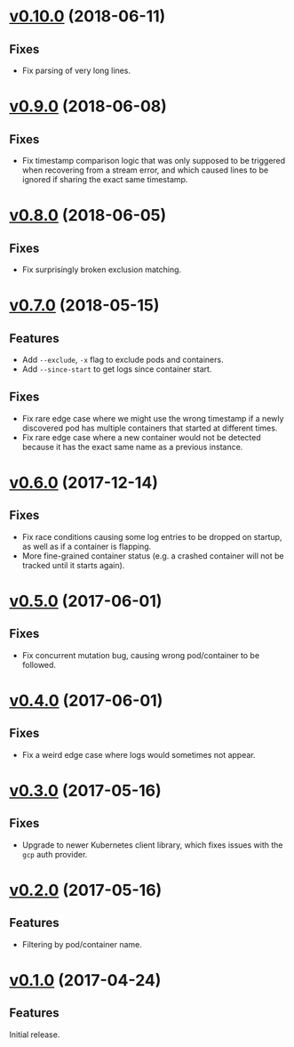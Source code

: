 # [v0.10.0](https://github.com/atombender/ktail/releases/tag/v0.10.0) (2018-06-11)

## Fixes

* Fix parsing of very long lines.

# [v0.9.0](https://github.com/atombender/ktail/releases/tag/v0.9.0) (2018-06-08)

## Fixes

* Fix timestamp comparison logic that was only supposed to be triggered when recovering from a stream error, and which caused lines to be ignored if sharing the exact same timestamp.

# [v0.8.0](https://github.com/atombender/ktail/releases/tag/v0.8.0) (2018-06-05)

## Fixes

* Fix surprisingly broken exclusion matching.

# [v0.7.0](https://github.com/atombender/ktail/releases/tag/v0.7.0) (2018-05-15)

## Features

* Add `--exclude`, `-x` flag to exclude pods and containers.
* Add `--since-start` to get logs since container start.

## Fixes

* Fix rare edge case where we might use the wrong timestamp if a newly discovered pod has multiple containers that started at different times.
* Fix rare edge case where a new container would not be detected because it has the exact same name as a previous instance.

# [v0.6.0](https://github.com/atombender/ktail/releases/tag/v0.6.0) (2017-12-14)

## Fixes

* Fix race conditions causing some log entries to be dropped on startup, as well as if a container is flapping.
* More fine-grained container status (e.g. a crashed container will not be tracked until it starts again).

# [v0.5.0](https://github.com/atombender/ktail/releases/tag/v0.5.0) (2017-06-01)

## Fixes

* Fix concurrent mutation bug, causing wrong pod/container to be followed.

# [v0.4.0](https://github.com/atombender/ktail/releases/tag/v0.4.0) (2017-06-01)

## Fixes

* Fix a weird edge case where logs would sometimes not appear.

# [v0.3.0](https://github.com/atombender/ktail/releases/tag/v0.3.0) (2017-05-16)

## Fixes

* Upgrade to newer Kubernetes client library, which fixes issues with the `gcp` auth provider.

# [v0.2.0](https://github.com/atombender/ktail/releases/tag/v0.2.0) (2017-05-16)

## Features

* Filtering by pod/container name.

# [v0.1.0](https://github.com/atombender/ktail/releases/tag/v0.1.0) (2017-04-24)

## Features

Initial release.
